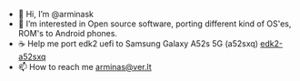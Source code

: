 - 👋 Hi, I’m @arminask
- 👀 I’m interested in Open source software, porting different kind of OS'es, ROM's to Android phones.
- ☕ Help me port edk2 uefi to Samsung Galaxy A52s 5G (a52sxq) [edk2-a52sxq](https://github.com/arminask/edk2-a52sxq)
- 📫 How to reach me arminas@ver.lt

<!---
arminask/arminask is a ✨ special ✨ repository because its `README.md` (this file) appears on your GitHub profile.
You can click the Preview link to take a look at your changes.
--->
